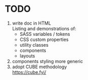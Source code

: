 # TODO
1. write doc in HTML  
   Listing and demonstrations of:
   - SASS variables / tokens
   - CSS custom properties
   - utility classes
   - components
   - layouts
2. components styling more generic
3. adopt CUBE methodology  
https://cube.fyi/
